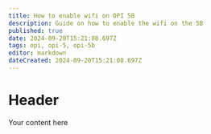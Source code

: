 ```yaml
---
title: How to enable wifi on OPI 5B
description: Guide on how to enable the wifi on the 5B
published: true
date: 2024-09-20T15:21:08.697Z
tags: opi, opi-5, opi-5b
editor: markdown
dateCreated: 2024-09-20T15:21:08.697Z
---
```


# Header

Your content here

